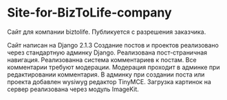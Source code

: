 # Site-for-BizToLife-company
Сайт для компании biztolife. Публикуется с разрешения заказчика.

Сайт написан на Django 2.1.3
Создание постов и проектов реализовано через стандартную админку Django. 
Реализована пост-страничная навигация.
Реализованна система комментариев к постам. Все комментарии требуют модерации.
Модерация проходит в админке при редактировании комментария.
В админку при создании поста или проекта добавлен wysiwyg редактор TinyMCE.
Загрузка картинок на сервер реализована через модуль ImageKit.
